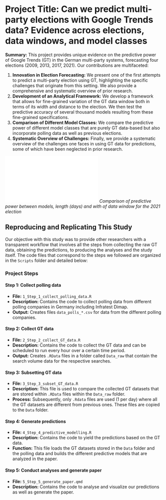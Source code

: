 # Project Title: Can we predict multi-party elections with Google Trends data? Evidence across elections, data windows, and model classes

**Summary:**
This project provides unique evidence on the predictive power of Google Trends (GT) in the German multi-party systems, forecasting four elections (2009, 2013, 2017, 2021). Our contributions are multifaceted:

1. **Innovation in Election Forecasting:** We present one of the first attempts to predict a multi-party election using GT, highlighting the specific challenges that originate from this setting. We also provide a comprehensive and systematic overview of prior research.
2. **Development of an Analytical Framework:** We develop a framework that allows for fine-grained variation of the GT data window both in terms of its width and distance to the election. We then test the predictive accuracy of several thousand models resulting from these fine-grained specifications.
3. **Comparison of Different Model Classes:** We compare the predictive power of different model classes that are purely GT data-based but also incorporate polling data as well as previous elections.
4. **Systematic Overview of Challenges:** Finally, we provide a systematic overview of the challenges one faces in using GT data for predictions, some of which have been neglected in prior research.

![Main Plot](./figures/fig-5-1.pdf)
*Comparison of predictive power between models, length (days) and with of data window for the 2021 election*

## Reproducing and Replicating This Study

Our objective with this study was to provide other researchers with a transparent workflow that involves all the steps from collecting the raw GT data, obtaining the predictions, to producing the analyses and the study itself. The code files that correspond to the steps we followed are organized in the `Scripts` folder and detailed below:

### Project Steps

#### Step 1: Collect polling data
- **File:** `1_Step_1_collect_polling_data.R`
- **Description:** Contains the code to collect polling data from different polling companies in Germany including Infratest Dimap.
- **Output:** Creates files `data_polls_*.csv` for data from the different polling companies.

#### Step 2: Collect GT data
- **File:** `2_Step_2_collect_GT_data.R`
- **Description:** Contains the code to collect the GT data and can be scheduled to run every hour over a certain time period.
- **Output:** Creates `.RData` files in a folder called `Data_raw` that contain the search volume data for the respective searches.

#### Step 3: Subsetting GT data
- **File:** `3_Step_3_subset_GT_data.R`
- **Description:** This file is used to compare the collected GT datasets that are stored within `.RData` files within the `Data_raw` folder.
- **Process:** Subsequently, only `.Rdata` files are used (1 per day) where all the GT datasets are different from previous ones. These files are copied to the `Data` folder.

#### Step 4: Generate predictions
- **File:** `4_Step_4_predictive_modelling.R`
- **Description:** Contains the code to yield the predictions based on the GT data.
- **Function:** This file loads the GT datasets stored in the `Data` folder and the polling data and builds the different predictive models that are analyzed in the paper.

#### Step 5: Conduct analyses and generate paper
- **File:** `5_Step_5_generate_paper.qmd`
- **Description:** Contains the code to analyse and visualize our predictions as well as generate the paper.
